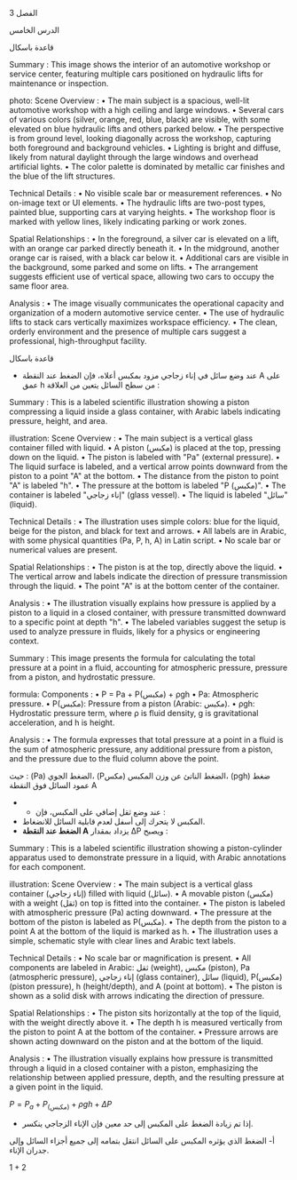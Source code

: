 3
الفصل

الدرس
الخامس <!-- text, from page 0 (l=0.740,t=0.001,r=0.927,b=0.241), with ID a5bdb199-b3c8-4819-9f49-9a290a867225 -->

قاعدة باسكال <!-- text, from page 0 (l=0.244,t=0.111,r=0.615,b=0.161), with ID 34ea675a-65df-401a-b948-76c9715d5252 -->

Summary : This image shows the interior of an automotive workshop or service center, featuring multiple cars positioned on hydraulic lifts for maintenance or inspection.

photo:
Scene Overview :
  • The main subject is a spacious, well-lit automotive workshop with a high ceiling and large windows.
  • Several cars of various colors (silver, orange, red, blue, black) are visible, with some elevated on blue hydraulic lifts and others parked below.
  • The perspective is from ground level, looking diagonally across the workshop, capturing both foreground and background vehicles.
  • Lighting is bright and diffuse, likely from natural daylight through the large windows and overhead artificial lights.
  • The color palette is dominated by metallic car finishes and the blue of the lift structures.

Technical Details :
  • No visible scale bar or measurement references.
  • No on-image text or UI elements.
  • The hydraulic lifts are two-post types, painted blue, supporting cars at varying heights.
  • The workshop floor is marked with yellow lines, likely indicating parking or work zones.

Spatial Relationships :
  • In the foreground, a silver car is elevated on a lift, with an orange car parked directly beneath it.
  • In the midground, another orange car is raised, with a black car below it.
  • Additional cars are visible in the background, some parked and some on lifts.
  • The arrangement suggests efficient use of vertical space, allowing two cars to occupy the same floor area.

Analysis :
  • The image visually communicates the operational capacity and organization of a modern automotive service center.
  • The use of hydraulic lifts to stack cars vertically maximizes workspace efficiency.
  • The clean, orderly environment and the presence of multiple cars suggest a professional, high-throughput facility. <!-- figure, from page 0 (l=0.004,t=0.161,r=0.712,b=0.512), with ID 7c0d2c97-19c4-46b6-9387-2794ea14ec6a -->

قاعدة باسكال <!-- text, from page 0 (l=0.377,t=0.530,r=0.604,b=0.571), with ID 63ffeb69-6d39-46a6-b126-f6c7ac071d37 -->

* عند وضع سائل في إناء زجاجي مزود بمكبس أعلاه، فإن الضغط عند النقطة A على عمق h من سطح السائل يتعين من العلاقة : <!-- text, from page 0 (l=0.318,t=0.583,r=0.922,b=0.639), with ID b45b7c18-2b8f-4ba8-ab2c-c4e212361c61 -->

Summary : This is a labeled scientific illustration showing a piston compressing a liquid inside a glass container, with Arabic labels indicating pressure, height, and area.

illustration:
Scene Overview :
  • The main subject is a vertical glass container filled with liquid.
  • A piston (مكبس) is placed at the top, pressing down on the liquid.
  • The piston is labeled with "Pa" (external pressure).
  • The liquid surface is labeled, and a vertical arrow points downward from the piston to a point "A" at the bottom.
  • The distance from the piston to point "A" is labeled "h".
  • The pressure at the bottom is labeled "P (مكبس)".
  • The container is labeled "إناء زجاجي" (glass vessel).
  • The liquid is labeled "سائل" (liquid).

Technical Details :
  • The illustration uses simple colors: blue for the liquid, beige for the piston, and black for text and arrows.
  • All labels are in Arabic, with some physical quantities (Pa, P, h, A) in Latin script.
  • No scale bar or numerical values are present.

Spatial Relationships :
  • The piston is at the top, directly above the liquid.
  • The vertical arrow and labels indicate the direction of pressure transmission through the liquid.
  • The point "A" is at the bottom center of the container.

Analysis :
  • The illustration visually explains how pressure is applied by a piston to a liquid in a closed container, with pressure transmitted downward to a specific point at depth "h".
  • The labeled variables suggest the setup is used to analyze pressure in fluids, likely for a physics or engineering context. <!-- figure, from page 0 (l=0.055,t=0.579,r=0.245,b=0.724), with ID 35982c99-fe9b-40af-b9f3-9a17156302cc -->

Summary : This image presents the formula for calculating the total pressure at a point in a fluid, accounting for atmospheric pressure, pressure from a piston, and hydrostatic pressure.

formula:
Components :
  • P = Pa + P(مكبس) + ρgh
  • Pa: Atmospheric pressure.
  • P(مكبس): Pressure from a piston (Arabic: مكبس).
  • ρgh: Hydrostatic pressure term, where ρ is fluid density, g is gravitational acceleration, and h is height.

Analysis :
  • The formula expresses that total pressure at a point in a fluid is the sum of atmospheric pressure, any additional pressure from a piston, and the pressure due to the fluid column above the point. <!-- figure, from page 0 (l=0.345,t=0.640,r=0.588,b=0.682), with ID a7759756-475d-4b5c-a7e8-35fde4751ccd -->

حيث : (Pa) الضغط الجوي، (Pمكس) الضغط الناتئ عن وزن المكبس، 
(pgh) ضغط عمود السائل فوق النقطة A <!-- text, from page 0 (l=0.318,t=0.685,r=0.910,b=0.741), with ID 47f90a50-7fc7-4fc2-abac-18596d2fdcf3 -->

- * عند وضع ثقل إضافي على المكبس، فإن :
- المكبس لا يتحرك إلى أسفل لعدم قابلية السائل للانضغاط.
- **الضغط عند النقطة A** يزداد بمقدار ΔP ويصبح : <!-- text, from page 0 (l=0.431,t=0.746,r=0.922,b=0.830), with ID 74145733-2ea2-485d-8497-d31fdaac3c62 -->

Summary : This is a labeled scientific illustration showing a piston-cylinder apparatus used to demonstrate pressure in a liquid, with Arabic annotations for each component.

illustration:
Scene Overview :
  • The main subject is a vertical glass container (إناء زجاجي) filled with liquid (سائل).
  • A movable piston (مكبس) with a weight (ثقل) on top is fitted into the container.
  • The piston is labeled with atmospheric pressure (Pa) acting downward.
  • The pressure at the bottom of the piston is labeled as P(مكبس).
  • The depth from the piston to a point A at the bottom of the liquid is marked as h.
  • The illustration uses a simple, schematic style with clear lines and Arabic text labels.

Technical Details :
  • No scale bar or magnification is present.
  • All components are labeled in Arabic: ثقل (weight), مكبس (piston), Pa (atmospheric pressure), إناء زجاجي (glass container), سائل (liquid), P(مكبس) (piston pressure), h (height/depth), and A (point at bottom).
  • The piston is shown as a solid disk with arrows indicating the direction of pressure.

Spatial Relationships :
  • The piston sits horizontally at the top of the liquid, with the weight directly above it.
  • The depth h is measured vertically from the piston to point A at the bottom of the container.
  • Pressure arrows are shown acting downward on the piston and at the bottom of the liquid.

Analysis :
  • The illustration visually explains how pressure is transmitted through a liquid in a closed container with a piston, emphasizing the relationship between applied pressure, depth, and the resulting pressure at a given point in the liquid. <!-- figure, from page 0 (l=0.053,t=0.747,r=0.231,b=0.900), with ID 254eb8ee-84b6-41ea-b105-a2951bc9d596 -->

$P = P_a + P_{(\text{مكبس})} + \rho gh + \Delta P$ <!-- text, from page 0 (l=0.348,t=0.837,r=0.637,b=0.878), with ID 55a7fadf-9636-4738-aa27-f7d5e3f2c65a -->

* إذا تم زيادة الضغط على المكبس إلى حد معين فإن الإناء الزجاجي ينكسر.

أ‌- الضغط الذي يؤثره المكبس على السائل انتقل بتمامه إلى جميع أجزاء السائل وإلى جدران الإناء. <!-- text, from page 0 (l=0.123,t=0.884,r=0.919,b=0.941), with ID 91fc6ff7-3146-4f70-952a-1753743b34af -->

$1 + 2$ <!-- marginalia, from page 0 (l=0.871,t=0.945,r=0.911,b=0.964), with ID bc037499-58de-4401-a943-8d01e5269d98 -->